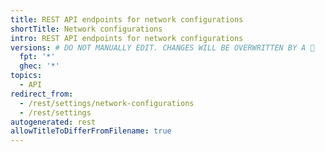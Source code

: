 ```yaml
---
title: REST API endpoints for network configurations
shortTitle: Network configurations
intro: REST API endpoints for network configurations
versions: # DO NOT MANUALLY EDIT. CHANGES WILL BE OVERWRITTEN BY A 🤖
  fpt: '*'
  ghec: '*'
topics:
  - API
redirect_from:
  - /rest/settings/network-configurations
  - /rest/settings
autogenerated: rest
allowTitleToDifferFromFilename: true
---
```


<!-- Content after this section is automatically generated -->
